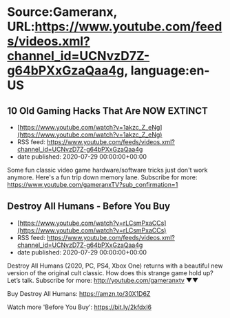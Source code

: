 # Source:Gameranx, URL:https://www.youtube.com/feeds/videos.xml?channel_id=UCNvzD7Z-g64bPXxGzaQaa4g, language:en-US

## 10 Old Gaming Hacks That Are NOW EXTINCT
 - [https://www.youtube.com/watch?v=1akzc_Z_eNg](https://www.youtube.com/watch?v=1akzc_Z_eNg)
 - RSS feed: https://www.youtube.com/feeds/videos.xml?channel_id=UCNvzD7Z-g64bPXxGzaQaa4g
 - date published: 2020-07-29 00:00:00+00:00

Some fun classic video game hardware/software tricks just don't work anymore. Here's a fun trip down memory lane.
Subscribe for more: https://www.youtube.com/gameranxTV?sub_confirmation=1

## Destroy All Humans - Before You Buy
 - [https://www.youtube.com/watch?v=rLCsmPxaCCs](https://www.youtube.com/watch?v=rLCsmPxaCCs)
 - RSS feed: https://www.youtube.com/feeds/videos.xml?channel_id=UCNvzD7Z-g64bPXxGzaQaa4g
 - date published: 2020-07-29 00:00:00+00:00

Destroy All Humans (2020, PC, PS4, Xbox One) returns with a beautiful new version of the original cult classic. How does this strange game hold up? Let’s talk.
Subscribe for more: http://youtube.com/gameranxtv ▼▼


Buy Destroy All Humans: https://amzn.to/30X1D6Z



Watch more 'Before You Buy': https://bit.ly/2kfdxI6

